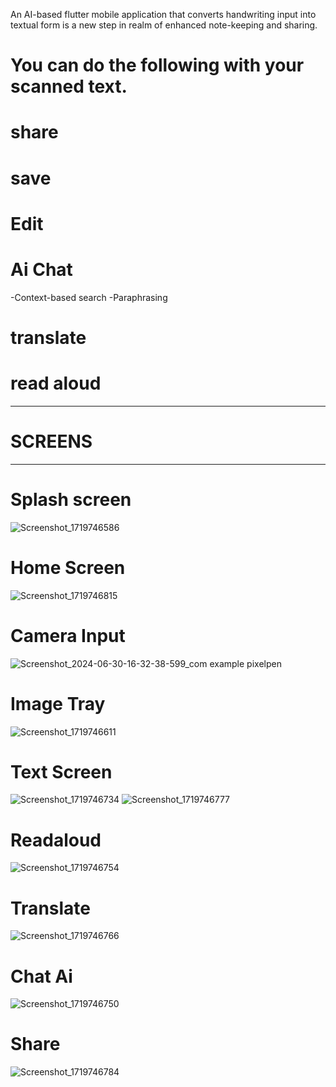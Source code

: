 An AI-based flutter mobile application that converts handwriting input into textual form is a new step in realm of enhanced note-keeping and sharing.

# You can do the following with your scanned text.
# share
# save
# Edit
# Ai Chat
-Context-based search
-Paraphrasing
# translate
# read aloud

----------
# SCREENS 
----------
# Splash screen 
![Screenshot_1719746586](https://github.com/Shameerminhas1/PixelPen/assets/122668054/68634018-8207-48ac-84fe-63ac531f94c8)
# Home Screen
![Screenshot_1719746815](https://github.com/Shameerminhas1/PixelPen/assets/122668054/31475117-5034-4c52-b564-5509addc69a7)
# Camera Input
![Screenshot_2024-06-30-16-32-38-599_com example pixelpen](https://github.com/Shameerminhas1/PixelPen/assets/122668054/35b5fc0d-ac5f-4a75-a51e-52f85aadf3de)
# Image Tray
![Screenshot_1719746611](https://github.com/Shameerminhas1/PixelPen/assets/122668054/1eed2c74-c626-49b8-8b4c-cc2bc31b0130)
# Text Screen
![Screenshot_1719746734](https://github.com/Shameerminhas1/PixelPen/assets/122668054/660dc024-6e61-48e0-bc3e-73081871cd3c)
![Screenshot_1719746777](https://github.com/Shameerminhas1/PixelPen/assets/122668054/3db9b247-08d3-425f-aedb-526905a4cbf9)
# Readaloud
![Screenshot_1719746754](https://github.com/Shameerminhas1/PixelPen/assets/122668054/c082615c-45c3-49f5-a42b-aff4bf071f71)
# Translate
![Screenshot_1719746766](https://github.com/Shameerminhas1/PixelPen/assets/122668054/ad5da5bd-4507-4361-b701-a90a861f4d64)
# Chat Ai
![Screenshot_1719746750](https://github.com/Shameerminhas1/PixelPen/assets/122668054/b6b7de03-0560-4fb3-ab2c-bf1506a121e7)
# Share
![Screenshot_1719746784](https://github.com/Shameerminhas1/PixelPen/assets/122668054/9965ffc6-5db3-4926-b5e1-96396bd28785)
